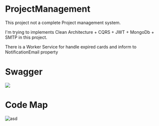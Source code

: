 # ProjectManagement
This project not a complete Project management system.

I'm trying to implements Clean Architecture + CQRS + JWT + MongoDb + SMTP in this project.

There is a Worker Service for handle expired cards and inform to NotificationEmail property 

# Swagger

![](https://i.hizliresim.com/nr28IZ.jpg)


# Code Map
![asd](https://i.hizliresim.com/ridF7n.jpg)
